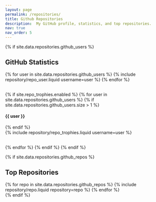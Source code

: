 ```yaml
---
layout: page
permalink: /repositories/
title: Github Repositories
description:  My GitHub profile, statistics, and top repositories.
nav: true
nav_order: 5
---
```


{% if site.data.repositories.github_users %}

## GitHub Statistics

<div class="repositories d-flex flex-wrap flex-md-row flex-column align-items-center">
  {% for user in site.data.repositories.github_users %}
    {% include repository/repo_user.liquid username=user %}
  {% endfor %}
</div>

<br>

{% if site.repo_trophies.enabled %}
{% for user in site.data.repositories.github_users %}
{% if site.data.repositories.github_users.size > 1 %}

  <h4>{{ user }}</h4>
  {% endif %}
  <div class="repositories d-flex flex-wrap flex-md-row flex-column align-items-center">
  {% include repository/repo_trophies.liquid username=user %}
  </div>

<br>

{% endfor %}
{% endif %}
{% endif %}

{% if site.data.repositories.github_repos %}

## Top Repositories

<div class="repositories d-flex flex-wrap flex-md-row flex-column align-items-center">
  {% for repo in site.data.repositories.github_repos %}
    {% include repository/repo.liquid repository=repo %}
  {% endfor %}
</div>
{% endif %}
